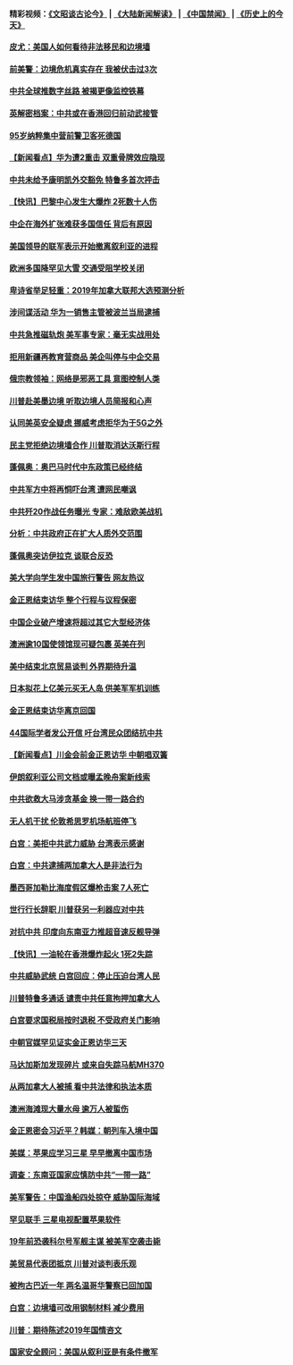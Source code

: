 #### 精彩视频：[《文昭谈古论今》](https://github.com/gfw-breaker/wenzhao/blob/master/README.md?t=01130630) | [《大陆新闻解读》](https://github.com/gfw-breaker/ntdtv-comedy/blob/master/README.md?t=01130630) | [《中国禁闻》](https://github.com/gfw-breaker/ntdtv-news/blob/master/README.md?t=01130630) | [《历史上的今天》](https://github.com/gfw-breaker/today-in-history/blob/master/README.md?t=01130630) 

#### [皮尤：美国人如何看待非法移民和边境墙](../pages/nsc418/n10971472.md?t=01130630) 

#### [前美警：边境危机真实存在 我被伏击过3次](../pages/nsc418/n10971325.md?t=01130630) 

#### [中共全球推数字丝路 被揭更像监控铁幕](../pages/nsc418/n10971263.md?t=01130630) 

#### [英解密档案：中共或在香港回归前动武接管](../pages/nsc418/n10971281.md?t=01130630) 

#### [95岁纳粹集中营前警卫客死德国](../pages/nsc418/n10971172.md?t=01130630) 

#### [【新闻看点】华为遭2重击 双重骨牌效应隐现](../pages/nsc418/n10971234.md?t=01130630) 

#### [中共未给予康明凯外交豁免 特鲁多首次抨击](../pages/nsc418/n10970976.md?t=01130630) 

#### [【快讯】巴黎中心发生大爆炸 2死数十人伤](../pages/nsc418/n10970675.md?t=01130630) 

#### [中企在海外扩张难获多国信任 背后有原因](../pages/nsc418/n10969228.md?t=01130630) 

#### [美国领导的联军表示开始撤离叙利亚的进程](../pages/nsc418/n10969434.md?t=01130630) 

#### [欧洲多国降罕见大雪  交通受阻学校关闭](../pages/nsc418/n10969390.md?t=01130630) 

#### [卑诗省举足轻重：2019年加拿大联邦大选预测分析](../pages/nsc418/n10969417.md?t=01130630) 

#### [涉间谍活动 华为一销售主管被波兰当局逮捕](../pages/nsc418/n10968651.md?t=01130630) 

#### [中共急推磁轨炮 美军事专家：毫无实战用处](../pages/nsc418/n10968326.md?t=01130630) 

#### [拒用新疆再教育营商品 美企叫停与中企交易](../pages/nsc418/n10967266.md?t=01130630) 

#### [俄宗教领袖：网络是邪恶工具 意图控制人类](../pages/nsc418/n10967762.md?t=01130630) 

#### [川普赴美墨边境 听取边境人员简报和心声](../pages/nsc418/n10966781.md?t=01130630) 

#### [认同美英安全疑虑 挪威考虑拒华为于5G之外](../pages/nsc418/n10966374.md?t=01130630) 

#### [民主党拒绝边境墙合作 川普取消达沃斯行程](../pages/nsc418/n10966613.md?t=01130630) 

#### [蓬佩奥：奥巴马时代中东政策已经终结](../pages/nsc418/n10966603.md?t=01130630) 

#### [中共军方中将再恫吓台湾 遭网民嘲讽](../pages/nsc418/n10965590.md?t=01130630) 

#### [中共歼20作战任务曝光 专家：难敌欧美战机](../pages/nsc418/n10965390.md?t=01130630) 

#### [分析：中共政府正在扩大人质外交范围](../pages/nsc418/n10964360.md?t=01130630) 

#### [蓬佩奥突访伊拉克 谈联合反恐](../pages/nsc418/n10964356.md?t=01130630) 

#### [美大学向学生发中国旅行警告 网友热议](../pages/nsc418/n10964289.md?t=01130630) 

#### [金正恩结束访华 整个行程与议程保密](../pages/nsc418/n10964023.md?t=01130630) 

#### [中国企业破产增速将超过其它大型经济体](../pages/nsc418/n10964069.md?t=01130630) 

#### [澳洲逾10国使领馆现可疑包裹 英美在列](../pages/nsc418/n10963456.md?t=01130630) 

#### [美中结束北京贸易谈判 外界期待升温](../pages/nsc418/n10962435.md?t=01130630) 

#### [日本拟花上亿美元买无人岛 供美军军机训练](../pages/nsc418/n10963404.md?t=01130630) 

#### [金正恩结束访华离京回国](../pages/nsc418/n10963076.md?t=01130630) 

#### [44国际学者发公开信 吁台湾民众团结抗中共](../pages/nsc418/n10962186.md?t=01130630) 

#### [【新闻看点】川金会前金正恩访华 中朝唱双簧](../pages/nsc418/n10962061.md?t=01130630) 

#### [伊朗叙利亚公司文档或曝孟晚舟案新线索](../pages/nsc418/n10962067.md?t=01130630) 

#### [中共欲救大马涉贪基金 换一带一路合约](../pages/nsc418/n10962070.md?t=01130630) 

#### [无人机干扰 伦敦希思罗机场航班停飞](../pages/nsc418/n10962109.md?t=01130630) 

#### [白宫：美拒中共武力威胁 台湾表示感谢](../pages/nsc418/n10962051.md?t=01130630) 

#### [白宫：中共逮捕两加拿大人是非法行为](../pages/nsc418/n10962084.md?t=01130630) 

#### [墨西哥加勒比海度假区爆枪击案 7人死亡](../pages/nsc418/n10961738.md?t=01130630) 

#### [世行行长辞职 川普获另一利器应对中共](../pages/nsc418/n10961551.md?t=01130630) 

#### [对抗中共 印度向东南亚力推超音速反舰导弹](../pages/nsc418/n10961169.md?t=01130630) 

#### [【快讯】一油轮在香港爆炸起火 1死2失踪](../pages/nsc418/n10961201.md?t=01130630) 

#### [中共威胁武统 白宫回应：停止压迫台湾人民](../pages/nsc418/n10961171.md?t=01130630) 

#### [川普特鲁多通话 谴责中共任意拘押加拿大人](../pages/nsc418/n10960793.md?t=01130630) 

#### [白宫要求国税局按时退税 不受政府关门影响](../pages/nsc418/n10960626.md?t=01130630) 

#### [中朝官媒罕见证实金正恩访华三天](../pages/nsc418/n10960336.md?t=01130630) 

#### [马达加斯加发现碎片 或来自失踪马航MH370](../pages/nsc418/n10960114.md?t=01130630) 

#### [从两加拿大人被捕 看中共法律和执法本质](../pages/nsc418/n10960250.md?t=01130630) 

#### [澳洲海滩现大量水母 逾万人被蜇伤](../pages/nsc418/n10959898.md?t=01130630) 

#### [金正恩密会习近平？韩媒：朝列车入境中国](../pages/nsc418/n10959856.md?t=01130630) 

#### [美媒：苹果应学习三星 早早撤离中国市场](../pages/nsc418/n10958930.md?t=01130630) 

#### [调查：东南亚国家应慎防中共“一带一路”](../pages/nsc418/n10959261.md?t=01130630) 

#### [美军警告：中国渔船四处掠夺 威胁国际海域](../pages/nsc418/n10959047.md?t=01130630) 

#### [罕见联手 三星电视配置苹果软件](../pages/nsc418/n10958192.md?t=01130630) 

#### [19年前恐袭科尔号军舰主谋 被美军空袭击毙](../pages/nsc418/n10958692.md?t=01130630) 

#### [美贸易代表团抵京 川普对谈判表乐观](../pages/nsc418/n10957808.md?t=01130630) 

#### [被拘古巴近一年 两名温哥华警察已回加国](../pages/nsc418/n10957967.md?t=01130630) 

#### [白宫：边境墙可改用钢制材料 减少费用](../pages/nsc418/n10957898.md?t=01130630) 

#### [川普：期待陈述2019年国情咨文](../pages/nsc418/n10957830.md?t=01130630) 

#### [国家安全顾问：美国从叙利亚是有条件撤军](../pages/nsc418/n10957696.md?t=01130630) 

